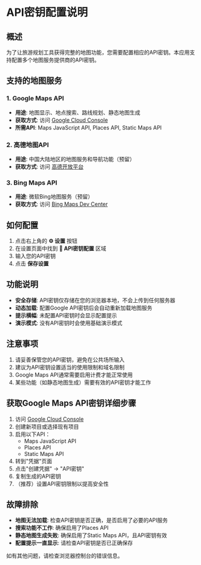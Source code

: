 # API密钥配置说明

## 概述

为了让旅游规划工具获得完整的地图功能，您需要配置相应的API密钥。本应用支持配置多个地图服务提供商的API密钥。

## 支持的地图服务

### 1. Google Maps API
- **用途**: 地图显示、地点搜索、路线规划、静态地图生成
- **获取方式**: 访问 [Google Cloud Console](https://console.cloud.google.com/)
- **所需API**: Maps JavaScript API, Places API, Static Maps API

### 2. 高德地图API
- **用途**: 中国大陆地区的地图服务和导航功能（预留）
- **获取方式**: 访问 [高德开放平台](https://console.amap.com/)

### 3. Bing Maps API
- **用途**: 微软Bing地图服务（预留）
- **获取方式**: 访问 [Bing Maps Dev Center](https://www.bingmapsportal.com/)

## 如何配置

1. 点击右上角的 **⚙️ 设置** 按钮
2. 在设置页面中找到 **🔑 API密钥配置** 区域
3. 输入您的API密钥
4. 点击 **保存设置**

## 功能说明

- **安全存储**: API密钥仅存储在您的浏览器本地，不会上传到任何服务器
- **动态加载**: 配置Google API密钥后会自动重新加载地图服务
- **提示横幅**: 未配置API密钥时会显示配置提示
- **演示模式**: 没有API密钥时会使用基础演示模式

## 注意事项

1. 请妥善保管您的API密钥，避免在公共场所输入
2. 建议为API密钥设置适当的使用限制和域名限制
3. Google Maps API通常需要启用计费才能正常使用
4. 某些功能（如静态地图生成）需要有效的API密钥才能工作

## 获取Google Maps API密钥详细步骤

1. 访问 [Google Cloud Console](https://console.cloud.google.com/)
2. 创建新项目或选择现有项目
3. 启用以下API：
   - Maps JavaScript API
   - Places API
   - Static Maps API
4. 转到"凭据"页面
5. 点击"创建凭据" → "API密钥"
6. 复制生成的API密钥
7. （推荐）设置API密钥限制以提高安全性

## 故障排除

- **地图无法加载**: 检查API密钥是否正确，是否启用了必要的API服务
- **搜索功能不工作**: 确保启用了Places API
- **静态地图生成失败**: 确保启用了Static Maps API，且API密钥有效
- **配置提示一直显示**: 请检查API密钥是否已正确保存

如有其他问题，请检查浏览器控制台的错误信息。 